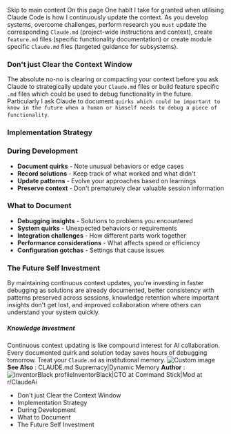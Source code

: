 Skip to main content
On this page
One habit I take for granted when utilising Claude Code is how I continuously update the context. As you develop systems, overcome challenges, perform research you `must` update the corresponding `Claude.md` (project-wide instructions and context), create `feature.md` files (specific functionality documentation) or create module specific `Claude.md` files (targeted guidance for subsystems).
### Don't just Clear the Context Window​
The absolute no-no is clearing or compacting your context before you ask Claude to strategically update your `Claude.md` files or build feature specific `.md` files which could be used to debug functionality in the future.
Particularly I ask Claude to document `quirks which could be important to know in the future when a human or himself needs to debug a piece of functionality`.
### Implementation Strategy​
### During Development​
  * **Document quirks** - Note unusual behaviors or edge cases
  * **Record solutions** - Keep track of what worked and what didn't
  * **Update patterns** - Evolve your approaches based on learnings
  * **Preserve context** - Don't prematurely clear valuable session information


### What to Document​
  * **Debugging insights** - Solutions to problems you encountered
  * **System quirks** - Unexpected behaviors or requirements
  * **Integration challenges** - How different parts work together
  * **Performance considerations** - What affects speed or efficiency
  * **Configuration gotchas** - Settings that cause issues


### The Future Self Investment​
By maintaining continuous context updates, you're investing in faster debugging as solutions are already documented, better consistency with patterns preserved across sessions, knowledge retention where important insights don't get lost, and improved collaboration where others can understand your system quickly.
##### Knowledge Investment
Continuous context updating is like compound interest for AI collaboration. Every documented quirk and solution today saves hours of debugging tomorrow. Treat your `Claude.md` as institutional memory.
![Custom image](https://www.claudelog.com/img/discovery/011_calm.png)
**See Also** : CLAUDE.md Supremacy|Dynamic Memory
**Author** :![InventorBlack profile](https://www.claudelog.com/img/claudes-greatest-soldier.png)InventorBlack|CTO at Command Stick|Mod at r/ClaudeAi
  * Don't just Clear the Context Window
  * Implementation Strategy
  * During Development
  * What to Document
  * The Future Self Investment


